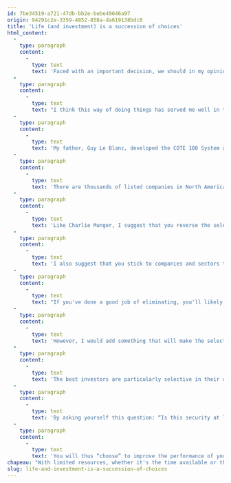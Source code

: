 ```yaml
---
id: 7be34519-a721-47db-bb2e-bebe49646a97
origin: 94291c2e-3359-4852-858a-da619138bdc0
title: 'Life (and investment) is a succession of choices'
html_content:
  -
    type: paragraph
    content:
      -
        type: text
        text: 'Faced with an important decision, we should in my opinion take the time to compare the choices that are presented to us in a thoughtful and objective manner. For example, over the years I have developed the habit of using a table to help me objectively rank the various choices available to me or my family. Such a table can also be used in investment or in business. It presents the various alternatives available to me as well as a list of the selection criteria that I think are important. I can even assign various weights to the selection criteria depending on the relative importance of each.'
  -
    type: paragraph
    content:
      -
        type: text
        text: "I think this way of doing things has served me well in the past by largely eliminating the influence of emotions in the selection process.\_The investor is constantly bombarded with investment possibilities. The sources of investment ideas come from everywhere, from friends, from your broker, from the media and especially from the internet. How to choose given so many possibilities?"
  -
    type: paragraph
    content:
      -
        type: text
        text: 'My father, Guy Le Blanc, developed the COTE 100 System almost 35 years ago to help him filter the stock markets and only retain securities that met his basic criteria (17 criteria divided into three categories: financial health, financial performance and valuation). The reasoning behind the COTE 100 System strangely resembles the table presented above!'
  -
    type: paragraph
    content:
      -
        type: text
        text: 'There are thousands of listed companies in North America. It is unrealistic for a particular investor to be able to investigate all of them. In my opinion, it is better to develop your own filter to focus on a limited number of companies that meet your selection criteria.'
  -
    type: paragraph
    content:
      -
        type: text
        text: 'Like Charlie Munger, I suggest that you reverse the selection process by first eliminating the industries and types of companies you wish to avoid. For example, we generally stay away from natural resource sectors and avoid companies that are unprofitable or have too much debt.'
  -
    type: paragraph
    content:
      -
        type: text
        text: 'I also suggest that you stick to companies and sectors that you understand well, to stay within your area of competence.'
  -
    type: paragraph
    content:
      -
        type: text
        text: "If you've done a good job of eliminating, you'll likely end up with a handful of potentially attractive securities. It is at this level that a scorecard such as the one above can help in making a choice."
  -
    type: paragraph
    content:
      -
        type: text
        text: 'However, I would add something that will make the selection criteria even more stringent: this potential new investment should be at least more attractive than the security that you consider to be the least attractive of your holdings in the portfolio. If it is not, forget about it or classify it as one to watch for as a potential future investment.'
  -
    type: paragraph
    content:
      -
        type: text
        text: 'The best investors are particularly selective in their choice of investment. In our management, I would say that we might at the very least consider 500 securities before deciding on one that we will add to our portfolios.'
  -
    type: paragraph
    content:
      -
        type: text
        text: 'By asking yourself this question: “Is this security at least more attractive than the least attractive of the securities in my portfolio?” », you will ensure that the quality of your portfolio is improved over the long term and you will significantly reduce the number of transactions you make.'
  -
    type: paragraph
    content:
      -
        type: text
        text: 'You will thus “choose” to improve the performance of your portfolio over the long term.'
chapeau: "With limited resources, whether it's the time available or the money we have, we must constantly make choices in life. And each of these choices is usually exclusive – we'll choose A over B, or vice versa, but rarely will we be able to choose both."
slug: life-and-investment-is-a-succession-of-choices
---
```

